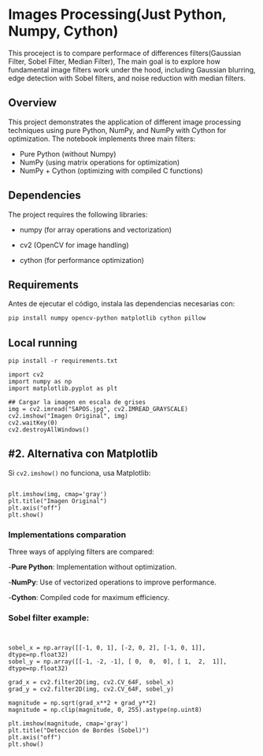 
# Images Processing(Just Python, Numpy, Cython)

This proceject is to compare performace of differences filters(Gaussian Filter, Sobel Filter, Median Filter), The main goal is to explore how fundamental image filters work under the hood, including Gaussian blurring, edge detection with Sobel filters, and noise reduction with median filters.



## Overview

This project demonstrates the application of different image processing techniques using pure Python, NumPy, and NumPy with Cython for optimization. The notebook implements three main filters:

- Pure Python (without Numpy)
- NumPy (using matrix operations for optimization)
- NumPy + Cython (optimizing with compiled C functions)

## Dependencies

The project requires the following libraries:

- numpy (for array operations and vectorization)

- cv2 (OpenCV for image handling)

- cython (for performance optimization)


## Requirements
Antes de ejecutar el código, instala las dependencias necesarias con:

```bash
pip install numpy opencv-python matplotlib cython pillow

````

## Local running

``
pip install -r requirements.txt
``


```
import cv2
import numpy as np
import matplotlib.pyplot as plt

## Cargar la imagen en escala de grises
img = cv2.imread("SAPOS.jpg", cv2.IMREAD_GRAYSCALE)
cv2.imshow("Imagen Original", img)
cv2.waitKey(0)
cv2.destroyAllWindows()

```

## #2. Alternativa con Matplotlib

Si `cv2.imshow()` no funciona, usa Matplotlib:

```

plt.imshow(img, cmap='gray')
plt.title("Imagen Original")
plt.axis("off")
plt.show()

```


### Implementations comparation

Three ways of applying filters are compared:

-**Pure Python**: Implementation without optimization.

-**NumPy**: Use of vectorized operations to improve performance.

-**Cython**: Compiled code for maximum efficiency.


### Sobel filter example:

```


sobel_x = np.array([[-1, 0, 1], [-2, 0, 2], [-1, 0, 1]], dtype=np.float32)
sobel_y = np.array([[-1, -2, -1], [ 0,  0,  0], [ 1,  2,  1]], dtype=np.float32)

grad_x = cv2.filter2D(img, cv2.CV_64F, sobel_x)
grad_y = cv2.filter2D(img, cv2.CV_64F, sobel_y)

magnitude = np.sqrt(grad_x**2 + grad_y**2)
magnitude = np.clip(magnitude, 0, 255).astype(np.uint8)

plt.imshow(magnitude, cmap='gray')
plt.title("Detección de Bordes (Sobel)")
plt.axis("off")
plt.show()



```


